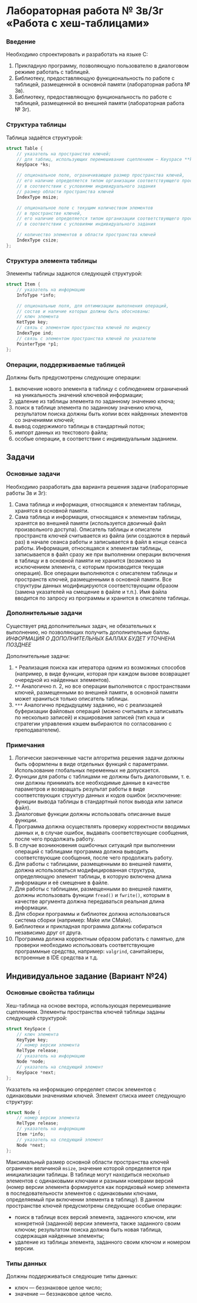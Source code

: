 # Лабораторная работа № 3в/3г «Работа с хеш-таблицами»

### Введение

Необходимо спроектировать и разработать на языке C:

1. Прикладную программу, позволяющую пользователю в диалоговом режиме работать с таблицей.
2. Библиотеку, предоставляющую функциональность по работе с таблицей, размещенной в основной памяти (лабораторная работа № 3в).
3. Библиотеку, предоставляющую фунциональность по работе с таблицей, размещенной во внешней памяти (лабораторная работа № 3г).

### Структура таблицы

Таблица задаётся структурой:

```c
struct Table {
    // указатель на пространство ключей;
    // для таблиц, использующих перемешивание сцеплением — Keyspace **ks
    KeySpace *ks;

    // опциональное поле, ограничивающее размер пространства ключей,
    // его наличие определяется типом организации соответствующего пространства,
    // в соответствии с условиями индивидуального задания
    // размер области пространства ключей
    IndexType msize;

    // опциональное поле с текущим количеством элементов
    // в пространстве ключей,
    // его наличие определяется типом организации соответствующего пространства,
    // в соответствии с условиями индивидуального задания

    // количество элементов в области пространства ключей
    IndexType csize;
};
```

### Структура элемента таблицы

Элементы таблицы задаются следующей структурой:

```c
struct Item {
    // указатель на информацию
    InfoType *info;

    // опциональные поля, для оптимизации выполнения операций,
    // состав и наличие которых должны быть обоснованы:
    // ключ элемента
    KetType key;
    // связь с элементом пространства ключей по индексу
    IndexType ind;
    // связь с элементом пространства ключей по указателю
    PointerType *p1;
};
```

### Операции, поддерживаемые таблицей

Должны быть предусмотрены следующие операции:

1. включение нового элемента в таблицу с соблюдением ограничений на уникальность значений ключевой информации;
2. удаление из таблицы элемента по заданному значению ключа;
3. поиск в таблице элемента по заданному значению ключа, результатом поиска должны быть копии всех найденных элементов со значениями ключей;
4. вывод содержимого таблицы в стандартный поток;
5. импорт данных из текстового файла;
6. особые операции, в соответствии с индивидуальным заданием.


## Задачи

### Основные задачи

Необходимо разработать два варианта решения задачи (лабораторные работы 3в и 3г):

1. Сама таблица и информация, относящаяся к элементам таблицы, хранятся в основной памяти.
2. Сама таблица и информация, относящаяся к элементам таблицы, хранятся во внешней памяти (используется двоичный файл произвольного доступа). Описатель таблицы и описатели пространств ключей считывается из файла (или создаются в первый раз) в начале сеанса работы и записывается в файл в конце сеанса работы. Информация, относящаяся к элементам таблицы, записывается в файл сразу же при выполнении операции включения в таблицу и в основной памяти не хранится (возможно за исключением элемента, с которым производится текущая операция). Все операции выполняются с описателем таблицы и пространств ключей, размещенными в основной памяти. Все структуры данных модифицируются соответствующим образом (замена указателей на смещение в файле и т.п.). Имя файла вводится по запросу из программы и хранится в описателе таблицы.

### Дополнительные задачи

Существует ряд дополнительных задач, не обязательных к выполнению, но позволяющих получить дополнительные баллы.
*ИНФОРМАЦИЯ О ДОПОЛНИТЕЛЬНЫХ БАЛЛАХ БУДЕТ УТОЧНЕНА ПОЗДНЕЕ*

Дополнительные задачи:

1. `*` Реализация поиска как итератора одним из возможных способов (например, в виде функции, которая при каждом вызове возвращает очередной из найденных элементов).
2. `**` Аналогично п. 2, но все операции выполняются с пространствами ключей, размещенными во внешней памяти, в основной памяти может храниться только описатель таблицы.
3. `***` Аналогично предыдущему заданию, но с реализацией буферизации файловых операций (можно считывать и записывать по несколько записей) и кэширования записей (тип кэша и стратегии управления кэшем выбираются по согласованию с преподавателем).

### Примечания

1. Логически законченные части алгоритма решения задачи должны быть оформлены в виде отдельных функций с параметрами. Использование глобальных переменных не допускается.
2. Функции для работы с таблицами не должны быть диалоговыми, т. е. они должны принимать все необходимые данные в качестве параметров и возвращать результат работы в виде соответствующих структур данных и кодов ошибок (исключение: функции вывода таблицы в стандартный поток вывода или записи файл).
3. Диалоговые функции должны использовать описанные выше функции.
4. Программа должна осуществлять проверку корректности вводимых данных и, в случае ошибок, выдавать соответствующие сообщения, после чего продолжать работу.
5. В случае возникновения ошибочных ситуаций при выполнении операций с таблицами программа должна выводить соответствующие сообщения, после чего продолжать работу.
6. Для работы с таблицами, размещенными во внешней памяти, должна использоваться модифицированная структура, определяющую элемент таблицы, в которую включена длина информации и её смещение в файле.
7. Для работы с таблицами, размещенными во внешней памяти, должны использовать функции `fread()` и `fwrite()`, которым в качестве аргумента должна передаваться реальная длина информации.
8. Для сборки программы и библиотек должна использоваться система сборки (например: Make или CMake).
9. Библиотеки и прикладная программа должны собираться независимо друг от друга.
10. Программа должна корректным образом работать с памятью, для проверки необходимо использовать соответствующие программные средства, например: `valgrind`, санитайзеры, встроенные в IDE средства и т.д.

## Индивидуальное задание (Вариант №24)

###  Основные свойства таблицы

Хеш-таблица на основе вектора, использующая перемешивание сцеплением.
Элементы пространства ключей таблицы заданы следующей структурой:

```c
struct KeySpace {
    // ключ элемента
    KeyType key;
    // номер версии элемента
    RelType release;
    // указатель на информацию
    Node *node;
    // указатель на следующий элемент
    KeySpace *next;
};
```

Указатель на информацию определяет список элементов с одинаковыми значениями ключей. Элемент списка имеет следующую структуру:

```c
struct Node {
    // номер версии элемента
    RelType release;
    // указатель на информацию
    Item *info;
    // указатель на следующий элемент
    Node *next;
};
```

Максимальный размер основной области пространства ключей ограничен величиной `msize`, значение которой определяется при инициализации таблицы.
В таблице могут находиться несколько элементов с одинаковыми ключами и разными номерами версий (номер версии элемента формируется как порядковый номер элемента в последовательности элементов с одинаковыми ключами, определяемый при включении элемента в таблицу).
В данном пространстве ключей предусмотрены следующие особые операции:

- поиск в таблице всех версий элемента, заданного ключом, или конкретной (заданной) версии элемента, также заданного своим ключом; результатом поиска должна быть новая таблица, содержащая найденные элементы;
- удаление из таблицы элемента, заданного своим ключом и номером версии.

### Типы данных

Должны поддерживаться следующие типы данных:

- ключ — беззнаковое целое число;
- значение — беззнаковое целое число.
